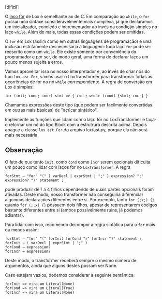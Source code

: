 [dificil]

O [laço for](https://craftinginterpreters.com/control-flow.html#for-loops) de Lox
é semelhante ao de C. Em comparação ao `while`, o `for` possui uma sintaxe
consideravelmente mais complexa, já que declaramos um inicializador, condição e 
incrementador ao invés da condição simples no laço `while`. Além do mais, todas
essas condições podem ser omitidas. 

O `for` em Lox (assim como em outras linguagens de programação) é uma inclusão
estritamente desnecessária à linguagem: todo laço `for` pode ser reescrito como um
`while`. Ele existe somente por conveniência do programador e por ser, de modo
geral, uma forma de declarar laços um pouco menos sujeita a erros.

Vamos aproveitar isso no nosso interpretador e, ao invés de criar nós do tipo
`lox.ast.For`, vamos usar o LoxTransformer para transformar todas as ocorrências
de for no nó `while` correspondente. A regra de conversão em Lox é simples:

    for (init; cond; incr) stmt => { init; while (cond) {stmt; incr} }

Chamamos expressões deste tipo (que podem ser facilmente convertidas em outras mais básicas)
de "açúcar sintático".

Implemente as funções que lidam com o laço for no LoxTransformer e faça-o
retornar um nó do tipo Block com a estrutrura descrita acima. Depois apague a
classe `lox.ast.For` do arquivo lox/ast.py, porque ela não será mais necessária.

## Observação

O fato de que tanto `init`, como `cond` como `incr` serem opcionais dificulta um
pouco como lidar com laços for no `LoxTransformer`. A regra

    forStmt → "for" "(" ( varDecl | exprStmt | ";" ) expression? ";" expression? ")" statement ;

pode produzir de 1 a 4 filhos dependendo de quais partes opcionais foram
ativadas. Deste modo, nosso transformer não conseguiria diferenciar algumnas
declarações diferentes entre si. Por exemplo, tanto `for (;x;) {}` quanto
`for (;;x) {}` possuem dois filhos, apesar de representarem códigos bastante
diferentes entre si (ambos possivelmente ruins, já podemos adiantar).

Para lidar com isso, recomendo decompor a regra sintática para o `for` mais ou
menos assim:

    forStmt → "for" "(" forInit forCond ";" forIncr ")" statement ;
    forInit → ( varDecl | exprStmt | ";" )
    forCond → expression?
    forIncr → expression?

Deste modo, o transformer receberá sempre o mesmo número de argumentos, ainda
que alguns destes possam ser None.

Caso estejam vazios, podemos considerar a seguinte semântica:

    forInit => vira um Literal(None)
    forCond => vira um Literal(True)
    forIncr => vira um Literal(None)


